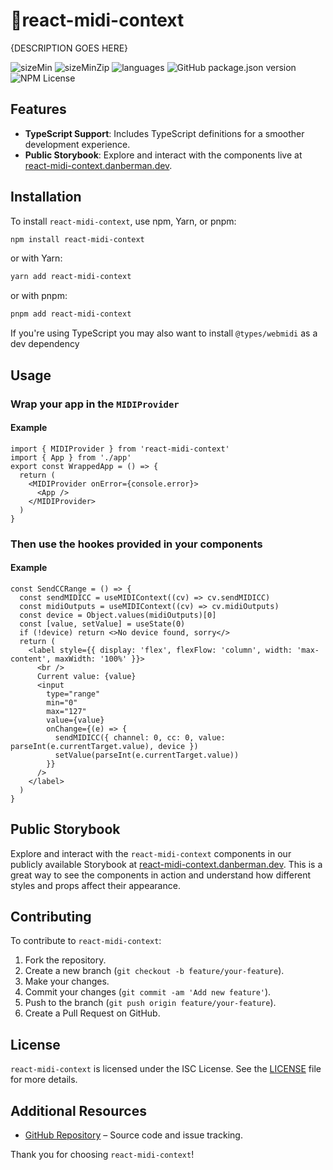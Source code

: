 # 🎇react-midi-context

{DESCRIPTION GOES HERE}

![sizeMin](https://img.shields.io/bundlephobia/min/react-midi-context)
![sizeMinZip](https://img.shields.io/bundlephobia/minzip/react-midi-context)
![languages](https://img.shields.io/github/languages/top/danbermantech/react-midi-context)
![GitHub package.json version](https://img.shields.io/github/package-json/v/danbermantech/react-midi-context)
![NPM License](https://img.shields.io/npm/l/react-midi-context)

## Features

- **TypeScript Support**: Includes TypeScript definitions for a smoother development experience.
- **Public Storybook**: Explore and interact with the components live at [react-midi-context.danberman.dev](https://react-midi-context.danberman.dev).

## Installation

To install `react-midi-context`, use npm, Yarn, or pnpm:

```bash
npm install react-midi-context
```

or with Yarn:

```bash
yarn add react-midi-context
```

or with pnpm:

```bash
pnpm add react-midi-context
```

If you're using TypeScript you may also want to install `@types/webmidi` as a dev dependency

## Usage

### Wrap your app in the `MIDIProvider`

#### Example

```tsx
import { MIDIProvider } from 'react-midi-context'
import { App } from './app'
export const WrappedApp = () => {
  return (
    <MIDIProvider onError={console.error}>
      <App />
    </MIDIProvider>
  )
}
```

### Then use the hookes provided in your components

#### Example

```tsx
const SendCCRange = () => {
  const sendMIDICC = useMIDIContext((cv) => cv.sendMIDICC)
  const midiOutputs = useMIDIContext((cv) => cv.midiOutputs)
  const device = Object.values(midiOutputs)[0]
  const [value, setValue] = useState(0)
  if (!device) return <>No device found, sorry</>
  return (
    <label style={{ display: 'flex', flexFlow: 'column', width: 'max-content', maxWidth: '100%' }}>
      <br />
      Current value: {value}
      <input
        type="range"
        min="0"
        max="127"
        value={value}
        onChange={(e) => {
          sendMIDICC({ channel: 0, cc: 0, value: parseInt(e.currentTarget.value), device })
          setValue(parseInt(e.currentTarget.value))
        }}
      />
    </label>
  )
}
```

## Public Storybook

Explore and interact with the `react-midi-context` components in our publicly available Storybook at [react-midi-context.danberman.dev](https://react-midi-context.danberman.dev). This is a great way to see the components in action and understand how different styles and props affect their appearance.

## Contributing

To contribute to `react-midi-context`:

1. Fork the repository.
2. Create a new branch (`git checkout -b feature/your-feature`).
3. Make your changes.
4. Commit your changes (`git commit -am 'Add new feature'`).
5. Push to the branch (`git push origin feature/your-feature`).
6. Create a Pull Request on GitHub.

## License

`react-midi-context` is licensed under the ISC License. See the [LICENSE](LICENSE) file for more details.

## Additional Resources

- [GitHub Repository](https://github.com/DanBermanTech/react-midi-context) – Source code and issue tracking.

Thank you for choosing `react-midi-context`!
